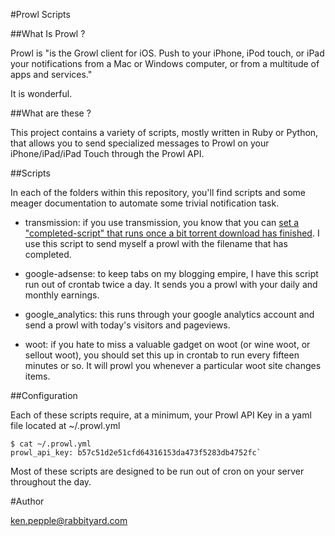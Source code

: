 #Prowl Scripts

##What Is Prowl ?

Prowl is "is the Growl client for iOS. Push to your iPhone, iPod touch, or iPad your notifications from a Mac or Windows computer, or from a multitude of apps and services."

It is wonderful.


##What are these ?

This project contains a variety of scripts, mostly written in Ruby or Python, that allows you to send specialized messages to Prowl on your iPhone/iPad/iPad Touch through the Prowl API.


##Scripts

In each of the folders within this repository, you'll find scripts and some meager documentation to automate some trivial notification task.

* transmission: if you use transmission, you know that you can [set a "completed-script" that runs once a bit torrent download has finished](https://trac.transmissionbt.com/wiki/Scripts). I use this script to send myself a prowl with the filename that has completed.

* google-adsense: to keep tabs on my blogging empire, I have this script run out of crontab twice a day. It sends you a prowl with your daily and monthly earnings.

* google_analytics: this runs through your google analytics account and send a prowl with today's visitors and pageviews.

* woot: if you hate to miss a valuable gadget on woot (or wine woot, or sellout woot), you should set this up in crontab to run every fifteen minutes or so. It will prowl you whenever a particular woot site changes
items.

##Configuration

Each of these scripts require, at a minimum, your Prowl API Key in a yaml file located at ~/.prowl.yml

    $ cat ~/.prowl.yml
    prowl_api_key: b57c51d2e51cfd64316153da473f5283db4752fc`

Most of these scripts are designed to be run out of cron on your server throughout the day. 


#Author

<ken.pepple@rabbityard.com>

